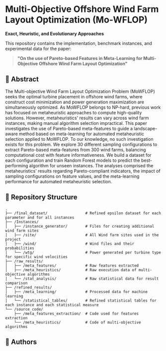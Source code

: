 

# Multi-Objective Offshore Wind Farm Layout Optimization (Mo-WFLOP)  
**Exact, Heuristic, and Evolutionary Approaches**  

This repository contains the implementation, benchmark instances, and experimental data for the paper:  

> **"On the use of Pareto-based Features in Meta-Learning for Multi-Objective Offshore Wind Farm Layout Optimization"**  

## 📄 Abstract  

The Multi-objective Wind Farm Layout Optimization Problem (MoWFLOP) seeks the optimal turbine placement in offshore wind farms, where construct cost minimization and power generation maximization are simultaneously optimized. As MoWFLOP belongs to NP-hard, previous work has focused on metaheuristic approaches to compute high-quality solutions. However, metaheuristics' results can vary across wind farm instances, making manual algorithm selection impractical. This paper investigates the use of Pareto-based meta-features to guide a landscape-aware method based on meta-learning for automated metaheuristic selection applied to MoWFLOP. To our knowledge, no such investigation exists for this problem. We explore 30 different sampling configurations to extract Pareto-based meta-features from 300 wind farms, balancing computational cost with feature informativeness. We build a dataset for each configuration and train Random Forest models to predict the best-performing algorithm for unseen instances. The analyses comprised the metaheuristics' results regarding Pareto-compliant indicators, the impact of sampling configurations on feature values, and the meta-learning performance for automated metaheuristic selection.

## 📂 Repository Structure  
```
.
├── /final_dataset/                 # Refined epsilon dataset for each parameter and for all instances
├── /Instances/                 
│   ├── /instance_generator/        # Files for creating additional wind farm sites
│   ├── /site/                      # All Wind farm sites used in the project
│   ├── /wind/                      # Wind files and their probabilities
│   └── /wtg/                       # Power generated per turbine type for specific wind velocities
├── /raw_results/               
│   ├── /meta_features/             # Raw features extracted
│   ├── /meta_heuristics/           # Raw execution data of multi-objective algorithms
│   └── /stat_analysis/             # Raw statistical data for result comparison
├── /refined_results/           
│   ├── /meta_learning/             # Processed data for machine learning
│   └── /statistical_tables/        # Refined statistical tables for each instance and each statistical measure 
└── /source_code/
    ├── /meta_features_extraction/  # Code used for features extraction
    └── /meta_heuristics/           # Code of multi-objective algorithms
```

## 👥 Authors
